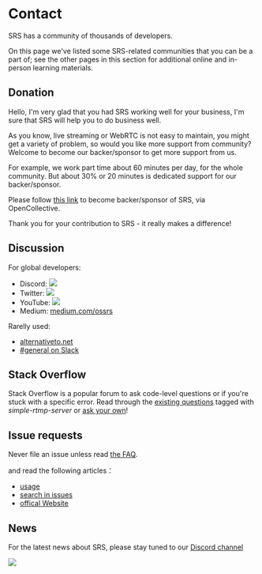 # Contact

SRS has a community of thousands of developers.

On this page we've listed some SRS-related communities that you can be a part of; see the other pages in this section for additional online and in-person learning materials.

## Donation

Hello, I'm very glad that you had SRS working well for your business, I'm sure that SRS will help you to do business well.

As you know, live streaming or WebRTC is not easy to maintain, you might get a variety of problem, so would you like more support from community? Welcome to become our backer/sponsor to get more support from us.

For example, we work part time about 60 minutes per day, for the whole community. But about 30% or 20 minutes is dedicated support for our backer/sponsor.

Please follow [this link](https://opencollective.com/srs-server/contribute/backer-34941/checkout?interval=month&amount=5) to become backer/sponsor of SRS, via OpenCollective.

Thank you for your contribution to SRS - it really makes a difference!

## Discussion

For global developers:

* Discord: [![](https://badgen.net/discord/members/yZ4BnPmHAd)](https://discord.gg/yZ4BnPmHAd)
* Twitter: [![](https://badgen.net/twitter/follow/srs_server)](https://twitter.com/srs_server)
* YouTube: [![](https://img.shields.io/youtube/channel/subscribers/UCP6ZblCL_fIJoEyUzZxC1ng?style=social)](https://www.youtube.com/channel/UCP6ZblCL_fIJoEyUzZxC1ng)
* Medium: [medium.com/ossrs](https://blog.ossrs.io/)

Rarelly used:
* [alternativeto.net](https://alternativeto.net/software/srs/about/)
* [#general on Slack](https://join.slack.com/t/srs-server/shared_invite/zt-1689trxqu-_xSz~53_MgHJap_rxJiqRA)

## Stack Overflow

Stack Overflow is a popular forum to ask code-level questions or if you're stuck with a specific error. Read through the [existing questions](https://stackoverflow.com/questions/tagged/simple-realtime-server) tagged with *simple-rtmp-server* or [ask your own](https://stackoverflow.com/questions/ask?tags=simple-realtime-server)!

## Issue requests

Never file an issue unless read [the FAQ](/faq).

and read the following articles：
* [usage](https://github.com/ossrs/srs#usage)
* [search in issues](https://github.com/ossrs/srs/issues)
* [offical Website](https://ossrs.io)

## News
For the latest news about SRS, please stay tuned to our [Discord channel](https://discord.gg/DfJFjpxmC7)

![](https://ossrs.net/gif/v1/sls.gif?site=ossrs.io&path=/lts/pages/contact-en)


